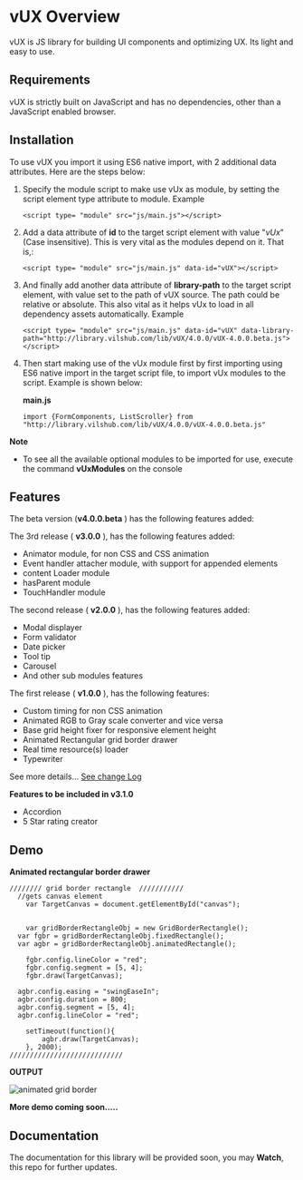 # vUX Overview
vUX is JS library for building UI components and optimizing UX. Its light and easy to use.

## Requirements

vUX is strictly built on JavaScript and has no dependencies, other than a JavaScript enabled browser.

## Installation

To use vUX you import it using ES6 native import, with 2 additional data attributes. Here are the steps below:

1. Specify the module script to make use vUx as module, by setting the script element type attribute to module. Example

    `<script type= "module" src="js/main.js"></script>`

2. Add a data attribute of **id** to the target script element with value "*vUx*" (Case insensitive). This is very vital as the modules depend on it. That is,:

    `<script type= "module" src="js/main.js" data-id="vUX"></script>`

3. And finally add another data attribute of **library-path** to the target script element, with value set to the path of vUX source. The path could be relative or absolute. This also vital as it helps vUx to load in all dependency assets automatically. Example

    `<script type= "module" src="js/main.js" data-id="vUX" data-library-path="http://library.vilshub.com/lib/vUX/4.0.0/vUX-4.0.0.beta.js"></script>`


4. Then start making use of the vUx module first by first importing using ES6 native import in the target script file, to import vUx modules to the script. Example is shown below:
  
    **main.js**

    `import {FormComponents, ListScroller} from "http://library.vilshub.com/lib/vUX/4.0.0/vUX-4.0.0.beta.js"`


**Note**

 - To see all the available optional modules to be imported for use, execute the command **vUxModules** on the console 

## Features


The beta version (**v4.0.0.beta** ) has the following features added:



The 3rd release ( **v3.0.0** ), has the following features added:
- Animator module, for non CSS and CSS animation 
- Event handler attacher module, with support for appended elements
- content Loader module
- hasParent module
- TouchHandler module


The second release ( **v2.0.0** ), has the following features added:
- Modal displayer
- Form validator
- Date picker
- Tool tip
- Carousel
- And other sub modules features

The first release ( **v1.0.0** ), has the following features:
- Custom timing for non CSS animation
- Animated RGB to Gray scale converter and vice versa
- Base grid height fixer for responsive element height
- Animated Rectangular grid border drawer
- Real time resource(s) loader
- Typewriter

See more details... [See change Log](ChangeLog.md)

**Features to be included in v3.1.0**

- Accordion
- 5 Star rating creator

## Demo

**Animated rectangular border drawer**

    //////// grid border rectangle  ///////////
      //gets canvas element
    	var TargetCanvas = document.getElementById("canvas");


    	var gridBorderRectangleObj = new GridBorderRectangle();
      var fgbr = gridBorderRectangleObj.fixedRectangle();
      var agbr = gridBorderRectangleObj.animatedRectangle();

    	fgbr.config.lineColor = "red";
    	fgbr.config.segment = [5, 4];
    	fgbr.draw(TargetCanvas);

      agbr.config.easing = "swingEaseIn";
      agbr.config.duration = 800;
      agbr.config.segment = [5, 4];
      agbr.config.lineColor = "red";

    	setTimeout(function(){
    		agbr.draw(TargetCanvas);
    	}, 2000);
    ////////////////////////////

**OUTPUT**

![animated grid border](https://imgur.com/WVwgVVi.gif)


**More demo coming soon.....**

## Documentation ##

The documentation for this library will be provided soon, you may **Watch**, this repo for further updates.
